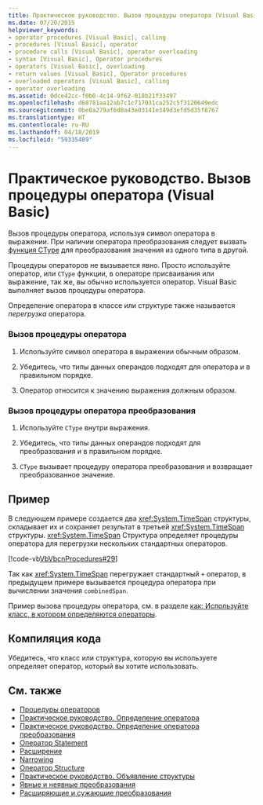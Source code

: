 ```yaml
---
title: Практическое руководство. Вызов процедуры оператора (Visual Basic)
ms.date: 07/20/2015
helpviewer_keywords:
- operator procedures [Visual Basic], calling
- procedures [Visual Basic], operator
- procedure calls [Visual Basic], operator overloading
- syntax [Visual Basic], Operator procedures
- operators [Visual Basic], overloading
- return values [Visual Basic], Operator procedures
- overloaded operators [Visual Basic], calling
- operator overloading
ms.assetid: 0dce42cc-f0b0-4c14-9f62-018b21f33497
ms.openlocfilehash: d68781aa12ab7c1c717031ca252c5f3120649edc
ms.sourcegitcommit: 0be8a279af6d8a43e03141e349d3efd5d35f8767
ms.translationtype: HT
ms.contentlocale: ru-RU
ms.lasthandoff: 04/18/2019
ms.locfileid: "59335489"
---
```

# <a name="how-to-call-an-operator-procedure-visual-basic"></a>Практическое руководство. Вызов процедуры оператора (Visual Basic)
Вызов процедуры оператора, используя символ оператора в выражении. При наличии оператора преобразования следует вызвать [функция CType](../../../../visual-basic/language-reference/functions/ctype-function.md) для преобразования значения из одного типа в другой.  
  
 Процедуры операторов не вызывается явно. Просто используйте оператор, или `CType` функции, в операторе присваивания или выражение, так же, вы обычно используется оператор. Visual Basic выполняет вызов процедуры оператора.  
  
 Определение оператора в классе или структуре также называется *перегрузка* оператора.  
  
### <a name="to-call-an-operator-procedure"></a>Вызов процедуры оператора  
  
1. Используйте символ оператора в выражении обычным образом.  
  
2. Убедитесь, что типы данных операндов подходят для оператора и в правильном порядке.  
  
3. Оператор относится к значению выражения должным образом.  
  
### <a name="to-call-a-conversion-operator-procedure"></a>Вызов процедуры оператора преобразования  
  
1. Используйте `CType` внутри выражения.  
  
2. Убедитесь, что типы данных операндов подходят для преобразования и в правильном порядке.  
  
3. `CType` вызывает процедуру оператора преобразования и возвращает преобразованное значение.  
  
## <a name="example"></a>Пример  
 В следующем примере создается два <xref:System.TimeSpan> структуры, складывает их и сохраняет результат в третьей <xref:System.TimeSpan> структуры. <xref:System.TimeSpan> Структура определяет процедуры оператора для перегрузки нескольких стандартных операторов.  
  
 [!code-vb[VbVbcnProcedures#29](~/samples/snippets/visualbasic/VS_Snippets_VBCSharp/VbVbcnProcedures/VB/Class1.vb#29)]  
  
 Так как <xref:System.TimeSpan> перегружает стандартный `+` оператор, в предыдущем примере вызывается процедура оператора при вычислении значения `combinedSpan`.  
  
 Пример вызова процедуры оператора, см. в разделе [как: Используйте класс, в котором определяются операторы](./how-to-use-a-class-that-defines-operators.md).  
  
## <a name="compiling-the-code"></a>Компиляция кода  
 Убедитесь, что класс или структура, которую вы используете определяет оператор, который вы хотите использовать.  
  
## <a name="see-also"></a>См. также

- [Процедуры операторов](./operator-procedures.md)
- [Практическое руководство. Определение оператора](./how-to-define-an-operator.md)
- [Практическое руководство. Определение оператора преобразования](./how-to-define-a-conversion-operator.md)
- [Оператор Statement](../../../../visual-basic/language-reference/statements/operator-statement.md)
- [Расширение](../../../../visual-basic/language-reference/modifiers/widening.md)
- [Narrowing](../../../../visual-basic/language-reference/modifiers/narrowing.md)
- [Оператор Structure](../../../../visual-basic/language-reference/statements/structure-statement.md)
- [Практическое руководство. Объявление структуры](../../../../visual-basic/programming-guide/language-features/data-types/how-to-declare-a-structure.md)
- [Явные и неявные преобразования](../../../../visual-basic/programming-guide/language-features/data-types/implicit-and-explicit-conversions.md)
- [Расширяющие и сужающие преобразования](../../../../visual-basic/programming-guide/language-features/data-types/widening-and-narrowing-conversions.md)
